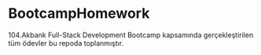 # BootcampHomework
104.Akbank Full-Stack Development Bootcamp kapsamında gerçekleştirilen tüm ödevler bu repoda toplanmıştır.

